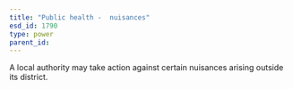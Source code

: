 ```yaml
---
title: "Public health -  nuisances"
esd_id: 1790
type: power
parent_id:  
---
```


A local authority may take action against certain nuisances arising outside its district.

